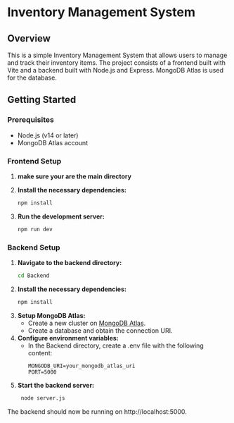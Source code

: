 # Inventory Management System

## Overview

This is a simple Inventory Management System that allows users to manage and track their inventory items. The project consists of a frontend built with Vite and a backend built with Node.js and Express. MongoDB Atlas is used for the database.

## Getting Started

### Prerequisites

- Node.js (v14 or later)
- MongoDB Atlas account

### Frontend Setup

1. **make sure your are the main directory**

2. **Install the necessary dependencies:**
     ```bash
   npm install
    ```
3. **Run the development server:**
   ```bash
   npm run dev
    ```

### Backend Setup

1. **Navigate to the backend directory:**
   ```bash
   cd Backend
    ```
2. **Install the necessary dependencies:**
     ```bash
   npm install
    ```
3. **Setup MongoDB Atlas:**
   - Create a new cluster on <a href="https://www.mongodb.com/">MongoDB Atlas</a>.
   - Create a database and obtain the connection URI.
4. **Configure environment variables:**
   - In the Backend directory, create a .env file with the following content:
     ```plaintext
     MONGODB_URI=your_mongodb_atlas_uri
     PORT=5000
     ```
5. **Start the backend server:**
   ```bash
    node server.js
    ```
The backend should now be running on http://localhost:5000.


